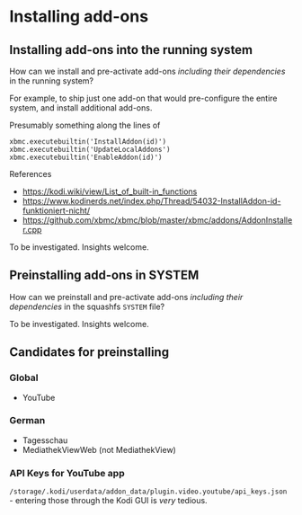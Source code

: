 # Installing add-ons

## Installing add-ons into the running system

How can we install and pre-activate add-ons _including their dependencies_ in the running system?

For example, to ship just one add-on that would pre-configure the entire system, and install additional add-ons.

Presumably something along the lines of

```
xbmc.executebuiltin('InstallAddon(id)')
xbmc.executebuiltin('UpdateLocalAddons')
xbmc.executebuiltin('EnableAddon(id)')
```
References
* https://kodi.wiki/view/List_of_built-in_functions
* https://www.kodinerds.net/index.php/Thread/54032-InstallAddon-id-funktioniert-nicht/
* https://github.com/xbmc/xbmc/blob/master/xbmc/addons/AddonInstaller.cpp

To be investigated. Insights welcome.

## Preinstalling add-ons in SYSTEM

How can we preinstall and pre-activate add-ons _including their dependencies_ in the squashfs `SYSTEM` file?

To be investigated. Insights welcome.

## Candidates for preinstalling

### Global

* YouTube

### German

* Tagesschau
* MediathekViewWeb (not MediathekView)

### API Keys for YouTube app

`/storage/.kodi/userdata/addon_data/plugin.video.youtube/api_keys.json` - entering those through the Kodi GUI is _very_ tedious.
